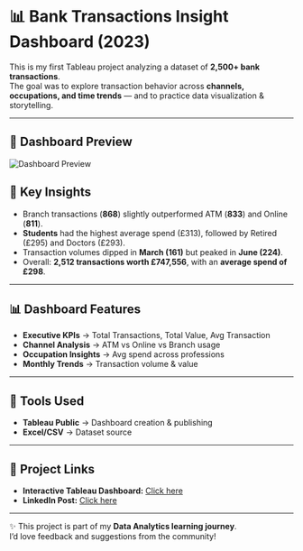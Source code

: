 # 📊 Bank Transactions Insight Dashboard (2023)

This is my first Tableau project analyzing a dataset of **2,500+ bank transactions**.  
The goal was to explore transaction behavior across **channels, occupations, and time trends** — and to practice data visualization & storytelling.  

---

## 📸 Dashboard Preview

![Dashboard Preview](dashboard_preview.png)  

## 🔑 Key Insights
- Branch transactions (**868**) slightly outperformed ATM (**833**) and Online (**811**).  
- **Students** had the highest average spend (£313), followed by Retired (£295) and Doctors (£293).  
- Transaction volumes dipped in **March (161)** but peaked in **June (224)**.  
- Overall: **2,512 transactions worth £747,556**, with an **average spend of £298**.  

---

## 📊 Dashboard Features
- **Executive KPIs** → Total Transactions, Total Value, Avg Transaction  
- **Channel Analysis** → ATM vs Online vs Branch usage  
- **Occupation Insights** → Avg spend across professions  
- **Monthly Trends** → Transaction volume & value  

---

## 🚀 Tools Used
- **Tableau Public** → Dashboard creation & publishing  
- **Excel/CSV** → Dataset source  

---

## 🔗 Project Links
- **Interactive Tableau Dashboard:** [Click here](your-tableau-public-link)  
- **LinkedIn Post:** [Click here](your-linkedin-post-link)  

---

✨ This project is part of my **Data Analytics learning journey**.  
I’d love feedback and suggestions from the community!  
